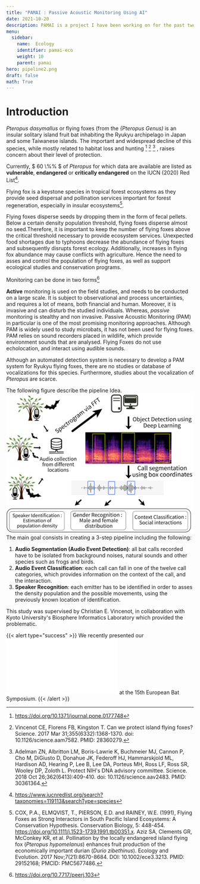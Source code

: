 ```yaml
---
title: "PAMAI : Passive Acoustic Monitoring Using AI"
date: 2021-10-20
description: PAMAI is a project I have been working on for the past two years. By collaborating with Kyoto University's Bio-informatics Laboratory, I became a research Assistant, and have been providing my insight as an Applied Deep Learning researcher. 
menu:
  sidebar:
    name:  Ecology
    identifier: pamai-eco
    weight: 10
    parent: pamai
hero: pipeline2.png
draft: false
math: True
---
```


# Introduction 

*Pteropus dasymallus* or flying foxes (from the *{Pteropus Genus)* is an insular solitary island fruit bat inhabiting the Ryukyu archipelago in Japan and some Taiwanese islands. 
The important and widespread decline of this species, while mostly related to habitat loss and hunting [^1] [^2] [^3] , raises concern about their level of protection. 


Currently, $ 60 \\%%  $ of *Pteropus* for which data are available are listed as **vulnerable**, **endangered** or **critically endangered** on the IUCN (2020) Red List[^4].

Flying fox is a keystone species in tropical forest ecosystems as they provide seed dispersal and pollination services important for forest regeneration, especially in insular ecosystems[^5]. 

Flying foxes disperse seeds by dropping them in the form of fecal pellets. 
Below a certain density population threshold, flying foxes disperse almost no seed.Therefore, it is important to keep the number of flying foxes above the critical threshold necessary to provide ecosystem services. Unexpected food shortages due to typhoons decrease the abundance of flying foxes and subsequently disrupts forest ecology. Additionally, increases in flying fox abundance may cause conflicts with agriculture. Hence the need to asses and control the population of flying foxes, as well as support ecological studies and conservation programs.

Monitoring can be done in two forms[^6] 

**Active** monitoring is used on the field studies, and needs to be conducted on a large scale. It is subject to observational and process uncertainties, and requires a lot of means, both financial and human. Moreover, it is invasive and can disturb the studied individuals. Whereas, *passive* monitoring is stealthy and non invasive. Passive Acoustic Monitoring (PAM) in particular is one of the most promising monitoring approaches. Although PAM is widely used to study microbats, it has not been used for flying foxes. PAM relies on sound recorders placed in wildlife, which provide environment sounds that are analysed. Flying Foxes do not use echolocation, and interact using audible sounds. 

Although an automated detection system is necessary to develop a PAM system for Ryukyu flying foxes, there are no studies or database of vocalizations for this species. Furthermore, studies about the vocalization of *Pteropus* are scarce. 

The following figure describe the pipeline Idea.
![PAMAI pipeline](pipeline2.png)
The main goal consists in creating a 3-step pipeline including the following: 

1. **Audio Segmentation (Audio Event Detection)**:  all bat calls recorded have to be isolated from background noises, natural sounds and other species such as frogs and birds.
2. **Audio Event Classification**: each call can fall in one of the twelve call categories, which provides information on the context of the call, and the interaction.
3.  **Speaker Recognition**: each emitter has to be identified in order to asses the density population and the possible movements, using the previously known location of identification. 

This study was supervised by Christian E. Vincenot, in collaboration with Kyoto University's Biosphere Informatics Laboratory which provided the problematic. 

{{< alert type="success" >}}
We recently presented our ![poster](Poster_PAMAI.pdf) at the 15th European Bat Symposium. 
{{< /alert >}}


[^1]: https://doi.org/10.1371/journal.pone.0177748
[^2]: Vincenot CE, Florens FB, Kingston T. Can we protect island flying foxes? Science. 2017 Mar 31;355(6332):1368-1370. doi: 10.1126/science.aam7582. PMID: 28360279.
[^3]:Adelman ZN, Albritton LM, Boris-Lawrie K, Buchmeier MJ, Cannon P, Cho M, DiGiusto D, Donahue JK, Federoff HJ, Hammarskjold ML, Hardison AD, Hearing P, Lee B, Lee DA, Porteus MH, Ross LF, Ross SR, Wooley DP, Zoloth L. Protect NIH's DNA advisory committee. Science. 2018 Oct 26;362(6413):409-410. doi: 10.1126/science.aav2483. PMID: 30361364.
[^4]:https://www.iucnredlist.org/search?taxonomies=119113&searchType=species
[^5]:COX, P.A., ELMQVIST, T., PIERSON, E.D. and RAINEY, W.E. (1991), Flying Foxes as Strong Interactors in South Pacific Island Ecosystems: A Conservation Hypothesis. Conservation Biology, 5: 448-454. https://doi.org/10.1111/j.1523-1739.1991.tb00351.x. Aziz SA, Clements GR, McConkey KR, et al. Pollination by the locally endangered island flying fox (<i>Pteropus hypomelanus</i>) enhances fruit production of the economically important durian (<i>Durio zibethinus</i>). Ecology and Evolution. 2017 Nov;7(21):8670-8684. DOI: 10.1002/ece3.3213. PMID: 29152168; PMCID: PMC5677486.

[^6]:https://doi.org/10.7717/peerj.103 